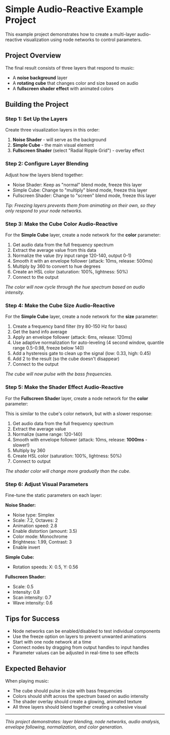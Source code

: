 # Simple Audio-Reactive Example Project

This example project demonstrates how to create a multi-layer audio-reactive visualization using node networks to control parameters.

## Project Overview

The final result consists of three layers that respond to music:
- A **noise background** layer
- A **rotating cube** that changes color and size based on audio
- A **fullscreen shader effect** with animated colors

## Building the Project

### Step 1: Set Up the Layers

Create three visualization layers in this order:
1. **Noise Shader** - will serve as the background
2. **Simple Cube** - the main visual element
3. **Fullscreen Shader** (select "Radial Ripple Grid") - overlay effect

### Step 2: Configure Layer Blending

Adjust how the layers blend together:
- Noise Shader: Keep as "normal" blend mode, freeze this layer
- Simple Cube: Change to "multiply" blend mode, freeze this layer
- Fullscreen Shader: Change to "screen" blend mode, freeze this layer

*Tip: Freezing layers prevents them from animating on their own, so they only respond to your node networks.*

### Step 3: Make the Cube Color Audio-Reactive

For the **Simple Cube** layer, create a node network for the **color** parameter:

1. Get audio data from the full frequency spectrum
2. Extract the average value from this data
3. Normalize the value (try input range 120-140, output 0-1)
4. Smooth it with an envelope follower (attack: 10ms, release: 500ms)
5. Multiply by 360 to convert to hue degrees
6. Create an HSL color (saturation: 100%, lightness: 50%)
7. Connect to the output

*The color will now cycle through the hue spectrum based on audio intensity.*

### Step 4: Make the Cube Size Audio-Reactive

For the **Simple Cube** layer, create a node network for the **size** parameter:

1. Create a frequency band filter (try 80-150 Hz for bass)
2. Get the band info average
3. Apply an envelope follower (attack: 6ms, release: 120ms)
4. Use adaptive normalization for auto-leveling (4 second window, quantile range 0.5-0.98, freeze below 140)
5. Add a hysteresis gate to clean up the signal (low: 0.33, high: 0.45)
6. Add 2 to the result (so the cube doesn't disappear)
7. Connect to the output

*The cube will now pulse with the bass frequencies.*

### Step 5: Make the Shader Effect Audio-Reactive

For the **Fullscreen Shader** layer, create a node network for the **color** parameter:

This is similar to the cube's color network, but with a slower response:
1. Get audio data from the full frequency spectrum
2. Extract the average value
3. Normalize (same range: 120-140)
4. Smooth with envelope follower (attack: 10ms, release: **1000ms** - slower!)
5. Multiply by 360
6. Create HSL color (saturation: 100%, lightness: 50%)
7. Connect to output

*The shader color will change more gradually than the cube.*

### Step 6: Adjust Visual Parameters

Fine-tune the static parameters on each layer:

**Noise Shader:**
- Noise type: Simplex
- Scale: 7.2, Octaves: 2
- Animation speed: 2.8
- Enable distortion (amount: 3.5)
- Color mode: Monochrome
- Brightness: 1.99, Contrast: 3
- Enable invert

**Simple Cube:**
- Rotation speeds: X: 0.5, Y: 0.56

**Fullscreen Shader:**
- Scale: 0.5
- Intensity: 0.8
- Scan intensity: 0.7
- Wave intensity: 0.6

## Tips for Success

- Node networks can be enabled/disabled to test individual components
- Use the freeze option on layers to prevent unwanted animations
- Start with one node network at a time
- Connect nodes by dragging from output handles to input handles
- Parameter values can be adjusted in real-time to see effects

## Expected Behavior

When playing music:
- The cube should pulse in size with bass frequencies
- Colors should shift across the spectrum based on audio intensity
- The shader overlay should create a glowing, animated texture
- All three layers should blend together creating a cohesive visual

---

*This project demonstrates: layer blending, node networks, audio analysis, envelope following, normalization, and color generation.*

